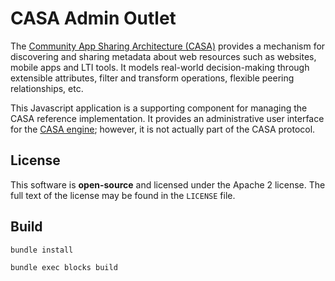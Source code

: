 # CASA Admin Outlet

The [Community App Sharing Architecture (CASA)](http://imsglobal.github.io/casa) provides a mechanism for
discovering and sharing metadata about web resources such as websites, mobile
apps and LTI tools. It models real-world decision-making through extensible
attributes, filter and transform operations, flexible peering relationships,
etc.

This Javascript application is a supporting component for managing the CASA
reference implementation. It provides an administrative user interface for
the [CASA engine](https://github.com/IMSGlobal/casa-engine); however, it is not actually part of the CASA protocol.

## License

This software is **open-source** and licensed under the Apache 2 license.
The full text of the license may be found in the `LICENSE` file.

## Build

```
bundle install
```

```
bundle exec blocks build
```

